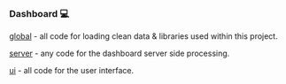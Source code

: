 ### Dashboard :computer:

[global](global.R) - all code for loading clean data & libraries used within this project.

[server](server.R) - any code for the dashboard server side processing.

[ui](ui.R) - all code for the user interface.
 

